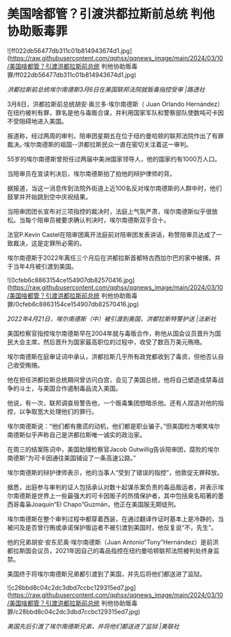 # 美国啥都管？引渡洪都拉斯前总统 判他协助贩毒罪

![ff022db56477db311c01b814943674d1.jpg](https://raw.githubusercontent.com/qqhsx/qqnews_image/main/2024/03/10/美国啥都管？引渡洪都拉斯前总统 判他协助贩毒罪/ff022db56477db311c01b814943674d1.jpg)

 _洪都拉斯前总统埃尔南德斯3月6日在美国联邦法院就贩毒指控受审 |路透社_

3月8日，洪都拉斯前总统胡安·奥兰多·埃尔南德斯（ Juan Orlando
Hernández）在纽约被判有罪，罪名是他与毒贩合谋，并利用国家军队和警察部队使数吨可卡因不受阻碍地进入美国。

报道称，经过两周的审判，陪审团星期五在位于纽约曼哈顿的联邦法院作出了有罪裁决。·埃尔南德斯的祖国--洪都拉斯民众一直在密切关注着这一审判。

55岁的埃尔南德斯曾担任过两届中美洲国家领导人，他的国家约有1000万人口。

当陪审员在宣读判决后，埃尔南德斯拍了拍他的辩护律师的背。

据报道，当这一消息传到法院外街道上近100名反对埃尔南德斯的人群中时，他们鼓掌并开始跳到空中庆祝结果。

当陪审团团长宣布对三项指控的裁决时，法庭上气氛严肃，埃尔南德斯似乎很放松。当每个陪审员被要求确认判决时，埃尔南德斯双手合十。

法官P.Kevin Castel在陪审团离开法庭前对陪审团发表讲话，称赞陪审员达成了一致裁决，这是定罪所必需的。

埃尔南德斯于2022年离任三个月后在洪都拉斯首都特古西加尔巴的家中被捕，并于当年4月被引渡到美国。

![0cfeb6c8863154ce154907db82570416.jpg](https://raw.githubusercontent.com/qqhsx/qqnews_image/main/2024/03/10/美国啥都管？引渡洪都拉斯前总统 判他协助贩毒罪/0cfeb6c8863154ce154907db82570416.jpg)

_2022年4月21日，埃尔南德斯（中）被引渡到美国，洪都拉斯特警护送 |法新社_

美国检察官指控埃尔南德斯早在2004年就与毒贩合作，称他从国会议员晋升为国民大会主席，然后晋升为国家最高职位的过程中，收受了数百万美元贿赂。

埃尔南德斯在庭审证词中承认，洪都拉斯几乎所有政党都收到了毒资，但他否认自己收受贿赂。

他在担任洪都拉斯总统期间曾访问白宫，会见了美国总统，他将自己塑造成禁毒战争的斗士，与美国合作遏制毒品流入美国。

他说，有一次，联邦调查局警告他，一个贩毒集团想暗杀他。还有人捏造对他的指控，以争取宽大处理他们的罪行。

埃尔南德斯说：“他们都有撒谎的动机，他们都是职业骗子。”但美国检方嘲笑埃尔南德斯似乎声称自己是洪都拉斯唯一诚实的政治家。

在周三的结案陈词中，美国助理检察官Jacob Gutwillig告诉陪审团，腐败的埃尔南德斯“为可卡因通往美国铺设了一条高速公路。”

埃尔南德斯的辩护律师表示，他的当事人“受到了错误的指控”，他敦促无罪释放。

据悉，出庭参与审判的证人包括承认对数十起谋杀案负责的毒品贩运者，并表示埃尔南德斯是世界上一些最强大的可卡因贩子的热情保护者，其中包括臭名昭著的墨西哥毒枭Joaquín“El
Chapo”Guzmán，他正在美国服无期徒刑。

埃尔南德斯在整个审判过程中都穿着西装，在通过翻译作证时基本上是冷静的，当被问及是否曾行贿或承诺保护贩运者不被引渡到美国时，他反复说“不，先生”。

他的兄弟胡安·安东尼奥·埃尔南德斯（Juan
Antonio“Tony”Hernández）是前洪都拉斯国会议员，2021年因自己的毒品指控在纽约曼哈顿联邦法院被判处终身监禁。

美国终于将埃尔南德斯兄弟都引渡到了美国，并先后将他们都送进了监狱。

![c28bbd8c04c2dc3dbd7ccbc129315ed7.jpg](https://raw.githubusercontent.com/qqhsx/qqnews_image/main/2024/03/10/美国啥都管？引渡洪都拉斯前总统 判他协助贩毒罪/c28bbd8c04c2dc3dbd7ccbc129315ed7.jpg)

_美国先后引渡了埃尔南德斯兄弟，并将他们都送进了监狱 |美联社_

